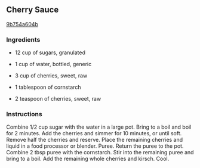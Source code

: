 ## Cherry Sauce

[9b754a604b](http://www.food.com/recipe/cherry-sauce-66994)

### Ingredients

 - 12 cup of sugars, granulated

 - 1 cup of water, bottled, generic

 - 3 cup of cherries, sweet, raw

 - 1 tablespoon of cornstarch

 - 2 teaspoon of cherries, sweet, raw

### Instructions

Combine 1/2 cup sugar with the water in a large pot. Bring to a boil and boil for 2 minutes. Add the cherries and simmer for 10 minutes, or until soft. Remove half the cherries and reserve. Place the remaining cherries and liquid in a food processor or blender. Puree. Return the puree to the pot. Combine 2 tbsp puree with the cornstarch. Stir into the remaining puree and bring to a boil. Add the remaining whole cherries and kirsch. Cool.
